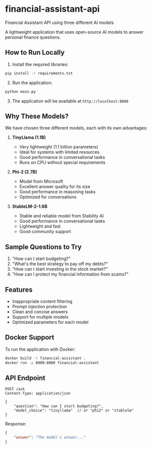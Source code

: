 # financial-assistant-api
Financial Assistant API using three different AI models

A lightweight application that uses open-source AI models to answer personal finance questions.

## How to Run Locally

1. Install the required libraries:
```bash
pip install -r requirements.txt
```

2. Run the application:
```bash
python main.py
```

3. The application will be available at `http://localhost:8000`

## Why These Models?

We have chosen three different models, each with its own advantages:

1. **TinyLlama (1.1B)**
   - Very lightweight (1.1 billion parameters)
   - Ideal for systems with limited resources
   - Good performance in conversational tasks
   - Runs on CPU without special requirements

2. **Phi-2 (2.7B)**
   - Model from Microsoft
   - Excellent answer quality for its size
   - Good performance in reasoning tasks
   - Optimized for conversations

3. **StableLM-2-1.6B**
   - Stable and reliable model from Stability AI
   - Good performance in conversational tasks
   - Lightweight and fast
   - Good community support

## Sample Questions to Try

1. "How can I start budgeting?"
2. "What's the best strategy to pay off my debts?"
3. "How can I start investing in the stock market?"
4. "How can I protect my financial information from scams?"

## Features

- Inappropriate content filtering
- Prompt injection protection
- Clean and concise answers
- Support for multiple models
- Optimized parameters for each model

## Docker Support

To run the application with Docker:

```bash
docker build -t financial-assistant .
docker run -p 8000:8000 financial-assistant
```

## API Endpoint

```
POST /ask
Content-Type: application/json

{
    "question": "How can I start budgeting?",
    "model_choice": "tinyllama"  // or "phi2" or "stablelm"
}
```

Response:
```json
{
    "answer": "The model's answer..."
}
``` 
